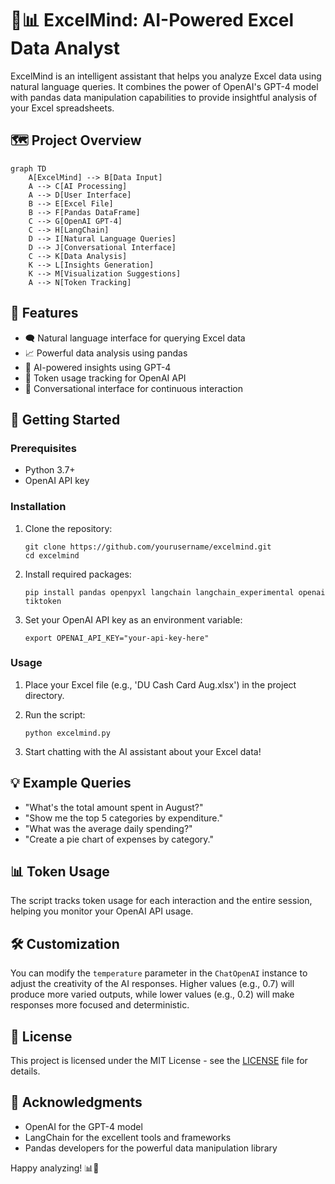 # 🤖📊 ExcelMind: AI-Powered Excel Data Analyst

ExcelMind is an intelligent assistant that helps you analyze Excel data using natural language queries. It combines the power of OpenAI's GPT-4 model with pandas data manipulation capabilities to provide insightful analysis of your Excel spreadsheets.

## 🗺️ Project Overview

```mermaid
graph TD
    A[ExcelMind] --> B[Data Input]
    A --> C[AI Processing]
    A --> D[User Interface]
    B --> E[Excel File]
    B --> F[Pandas DataFrame]
    C --> G[OpenAI GPT-4]
    C --> H[LangChain]
    D --> I[Natural Language Queries]
    D --> J[Conversational Interface]
    C --> K[Data Analysis]
    K --> L[Insights Generation]
    K --> M[Visualization Suggestions]
    A --> N[Token Tracking]
```

## 🌟 Features

- 🗨️ Natural language interface for querying Excel data
- 📈 Powerful data analysis using pandas
- 🧠 AI-powered insights using GPT-4
- 🔢 Token usage tracking for OpenAI API
- 💬 Conversational interface for continuous interaction

## 🚀 Getting Started

### Prerequisites

- Python 3.7+
- OpenAI API key

### Installation

1. Clone the repository:
   ```
   git clone https://github.com/yourusername/excelmind.git
   cd excelmind
   ```

2. Install required packages:
   ```
   pip install pandas openpyxl langchain langchain_experimental openai tiktoken
   ```

3. Set your OpenAI API key as an environment variable:
   ```
   export OPENAI_API_KEY="your-api-key-here"
   ```

### Usage

1. Place your Excel file (e.g., 'DU Cash Card Aug.xlsx') in the project directory.

2. Run the script:
   ```
   python excelmind.py
   ```

3. Start chatting with the AI assistant about your Excel data!

## 💡 Example Queries

- "What's the total amount spent in August?"
- "Show me the top 5 categories by expenditure."
- "What was the average daily spending?"
- "Create a pie chart of expenses by category."

## 📊 Token Usage

The script tracks token usage for each interaction and the entire session, helping you monitor your OpenAI API usage.

## 🛠️ Customization

You can modify the `temperature` parameter in the `ChatOpenAI` instance to adjust the creativity of the AI responses. Higher values (e.g., 0.7) will produce more varied outputs, while lower values (e.g., 0.2) will make responses more focused and deterministic.

## 📄 License

This project is licensed under the MIT License - see the [LICENSE](LICENSE) file for details.

## 🙏 Acknowledgments

- OpenAI for the GPT-4 model
- LangChain for the excellent tools and frameworks
- Pandas developers for the powerful data manipulation library

Happy analyzing! 📊🎉
